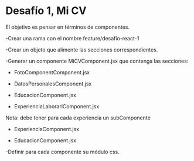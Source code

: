 # Desafío 1, Mi CV


El objetivo es pensar en términos de componentes.

-Crear una rama con el nombre feature/desafio-react-1

-Crear un objeto que alimente las secciones correspondientes.

-Generar un componente MiCVComponent.jsx que contenga las secciones:

 - FotoComponentComponent.jsx

 - DatosPersonalesComponent.jsx

 - EducacionComponent.jsx

 - ExperienciaLaborarlComponent.jsx

  Nota: debe tener para cada experiencia un subComponente

 - ExperienciaComponent.jsx

 - EducacionComponent.jsx

-Definir para cada componente su módulo css.


